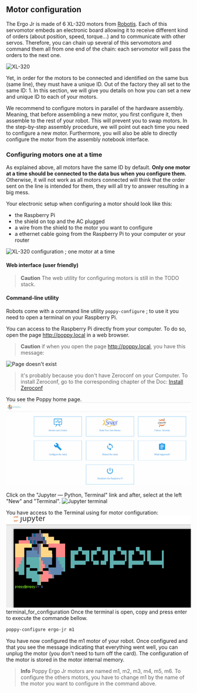## Motor configuration

The Ergo Jr is made of 6 XL-320 motors from [Robotis](http://support.robotis.com/en/product/dynamixel/xl-series/xl-320.htm). Each of this servomotor embeds an electronic board allowing it to receive different kind of orders (about position, speed, torque...) and to communicate with other servos. Therefore, you can chain up several of this servomotors and command them all from one end of the chain: each servomotor will pass the orders to the next one.

![XL-320](img/assembly/xl_320.jpg)

Yet, in order for the motors to be connected and identified on the same bus (same line), they must have a unique ID. Out of the factory they all set to the same ID: 1. In this section, we will give you details on how you can set a new and unique ID to each of your motors.

We recommend to configure motors in parallel of the hardware assembly. Meaning, that before assembling a new motor, you first configure it, then assemble to the rest of your robot. This will prevent you to swap motors. In the step-by-step assembly procedure, we will point out each time you need to configure a new motor. Furthermore, you will also be able to directly configure the motor from the assembly notebook interface.


### Configuring motors one at a time

As explained above, all motors have the same ID by default. **Only one motor at a time should be connected to the data bus when you configure them.** Otherwise, it will not work as all motors connected will think that the order sent on the line is intended for them, they will all try to answer resulting in a big mess.

Your electronic setup when configuring a motor should look like this:

* the Raspberry Pi
* the shield on top and the AC plugged
* a wire from the shield to the motor you want to configure
* a ethernet cable going from the Raspberry Pi to your computer or your router

![XL-320 configuration ; one motor at a time](img/motor_one_by_one.jpg)


#### Web interface (user friendly)
<!-- TODO: image du notebook  -->
<!-- The easiest way to use it, is through the notebook interface which will show you at which step of the assembly you have to configure a new motor.
 -->
 <!-- *Note: advanced users may directly use it from the command line terminal. For instance, to configure the motor "m3":* -->
> **Caution** The web utility for configuring motors is still in the TODO stack.

#### Command-line utility
Robots come with a command line utility `poppy-configure` ; to use it you need to open a terminal on your Raspberry Pi.

You can access to the Raspberry Pi directly from your computer. To do so, open the page http://poppy.local in a web browser.
> **Caution** if when you open the page http://poppy.local, you have this message:

![Page doesn't exist](img/IHM/webpage_not_available.jpg)

> it's probably because you don't have Zeroconf on your Computer. To install Zeroconf, go to the corresponding chapter of the Doc: [Install Zeroconf](https://docs.poppy-project.org/en/installation/install-zeroconf.html)

You see the Poppy home page.
![Poppy home page](img/IHM/accueil_poppy_local.png)

Click on the "Jupyter — Python, Terminal" link and after, select at the left "New" and "Terminal".
![Jupyter terminal](img/IHM/new_terminal.png)

You have access to the Terminal using for motor configuration:
![terminal for configuration](img/IHM/terminal_for_configuration.png)
terminal_for_configuration
Once the terminal is open, copy and press enter to execute the commande bellow.

```bash
poppy-configure ergo-jr m1
```

You have now configured the m1 motor of your robot.
Once configured and that you see the message indicating that everything went well, you can unplug the motor (you don't need to turn off the card). The configuration of the motor is stored in the motor internal memory.

> **Info** Poppy Ergo Jr motors are named m1, m2, m3, m4, m5, m6. To configure the others motors, you have to change m1 by the name of the motor you want to configure in the command above.


